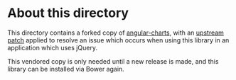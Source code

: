 About this directory
====================

This directory contains a forked copy of [angular-charts](https://github.com/chinmaymk/angular-charts), with an [upstream patch](https://github.com/chinmaymk/angular-charts/commit/487205efd2584c5390be897da8aa9260ae7a667d.patch) applied to resolve an issue which occurs when using this library in an application which uses jQuery.

This vendored copy is only needed until a new release is made, and this library can be installed via Bower again.
